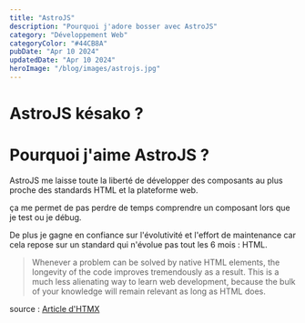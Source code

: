 ```yaml
---
title: "AstroJS"
description: "Pourquoi j'adore bosser avec AstroJS"
category: "Développement Web"
categoryColor: "#44CB8A"
pubDate: "Apr 10 2024"
updatedDate: "Apr 10 2024"
heroImage: "/blog/images/astrojs.jpg"
---
```


# AstroJS késako ?

# Pourquoi j'aime AstroJS ?

AstroJS me laisse toute la liberté de développer des composants au plus proche des standards HTML et la plateforme web.

ça me permet de pas perdre de temps comprendre un composant lors que je test ou je débug.

De plus je gagne en confiance sur l'évolutivité et l'effort de maintenance car cela repose sur un standard qui n'évolue pas tout les 6 mois : HTML.

> Whenever a problem can be solved by native HTML elements, the longevity of the code improves tremendously as a result. This is a much less alienating way to learn web development, because the bulk of your knowledge will remain relevant as long as HTML does.

source : [Article d'HTMX](https://notes.jim-nielsen.com/#2024-01-17T2100)
